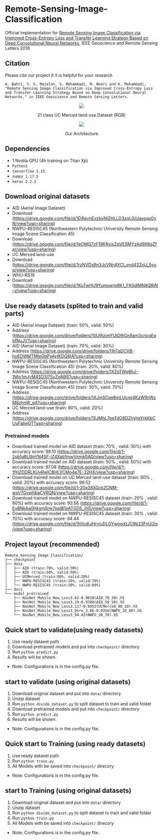 # Remote-Sensing-Image-Classification
Official implementation for [Remote Sensing Image Classification via Improved Cross-Entropy Loss and Transfer Learning Strategy Based on Deep Convolutional Neural Networks](https://ieeexplore.ieee.org/abstract/document/8844264), IEEE Geoscience and Remote Sensing Letters 2019

## Citation
Please cite our project if it is helpful for your research
```
A. Bahri, S. G. Majelan, S. Mohammadi, M. Noori and K. Mohammadi, "Remote Sensing Image Classification via Improved Cross-Entropy Loss and Transfer Learning Strategy Based on Deep Convolutional Neural Networks," in IEEE Geoscience and Remote Sensing Letters.

```

<p align="center">
    <img src="https://github.com/AliBahri94/Remote-Sensing-Image-Classification/master/docs/d5a84f12-91af-4b3d-8096-2d4a5e641ecc-usa.png">
</p> 
<p align="center">
    21 class UC Merced land-use Dataset (RGB)
</p>

<p align="center">
    <img src="https://github.com/AliBahri94/Remote-Sensing-Image-Classification/master/docs/08191186-61c0-4298-80f0-85825f8ba2b4-udsd.png">
</p> 
<p align="center">
    Our Architecture
</p>

## Dependencies
- 1 Nvidia GPU (4h training on Titan Xp)
- ``Python3``
- ``tensorflow 1.15``
- ``numpy 1.17.5``
- ``keras 2.2.5``

## Download original datasets
- AID (Aerial Image Dataset)
- Download (https://drive.google.com/file/d/1D8gvnEvzbyNlZHLLD3zqLGiUaxgqp0yN/view?usp=sharing)
- NWPU-RESISC45 (Northwestern Polytechnic University Remote Sensing Image Scene Classification 45)
- Download (https://drive.google.com/file/d/1eOMQ7zF19KRvjxZqVESMYzAd9X6gZfar/view?usp=sharing)
- UC Merced land-use
- Download (https://drive.google.com/file/d/1rzNVDsRn3JcVNnAYCI_eyd43ZoU_5vuq/view?usp=sharing)
- WHU-RS19
- Download (https://drive.google.com/file/d/1KuTwHU9Yumswrp9K1_FK0dlMN8QRjN-y/view?usp=sharing)

## Use ready datasets (splited to train and valid parts)
- AID (Aerial Image Dataset) (train: 50%, valid: 50%)
- Address (https://drive.google.com/drive/folders/10U9jzimYUtD9iGn9am3cricgEpbfNuJV?usp=sharing)
- AID (Aerial Image Dataset) (train: 70%, valid: 30%)
- Address (https://drive.google.com/drive/folders/11hTqDCVB-hoEDWMTMIeGbPyAytKDQ8IA?usp=sharing)
- NWPU-RESISC45 (Northwestern Polytechnic University Remote Sensing Image Scene Classification 45) (train: 20%, valid: 80%)
- Address (https://drive.google.com/drive/folders/1X2oTWq8hJ-1Miy1mJyM4SD3l7SuZgN95?usp=sharing)
- NWPU-RESISC45 (Northwestern Polytechnic University Remote Sensing Image Scene Classification 45) (train: 30%, valid: 70%)
- Address (https://drive.google.com/drive/folders/1XJinSCqe8mLUcmj4KzW9nWzM8zhnW_g4?usp=sharing)
- UC Merced land-use (train: 80%, valid: 20%)
- Address (https://drive.google.com/drive/folders/15JMhL7peTdO8DZhyheYrkKbCUuFabeGT?usp=sharing)

### Pretrained models
- Download trained model on AID dataset (train: 70% , valid: 30%) with accuracy score: 98.10 (https://drive.google.com/file/d/1-2sb1gBU9oYN4SF-iZ4Xab1mwVnmk0AD/view?usp=sharing)
- Download trained model on AID dataset (train: 50% , valid: 50%) with accuracy score: 97.08 (https://drive.google.com/file/d/1-1fHZODRLKUvRwlCBHLVCMo4e7E-32HX/view?usp=sharing)
- Download trained model on UC Merced land-use dataset (train: 80% , valid: 20%) with accuracy score: 99.52 (https://drive.google.com/file/d/1-20x38XGckZCNM-wsV7Gvpif4jaCVRQN/view?usp=sharing)
- Download trained model on NWPU-RESISC45 dataset (train: 20% , valid: 80%) with accuracy score: 93.56 (https://drive.google.com/file/d/1-Ey8NkAa0HksmSrw7opIB1oATGD5_jH5/view?usp=sharing)
- Download trained model on NWPU-RESISC45 dataset (train: 30% , valid: 70%) with accuracy score: 94.44 (https://drive.google.com/file/d/1hYcdtJHrviuDLGYwoodzJC9b23FnUj2q/view?usp=sharing)

## Project layout (recommended)
```
Remote_Sensing_Image_Classification/
├── checkpoint
├── data
│   ├── AID (train:70%, valid:30%)
│   ├── AID (train:50%, valid:50%)
│   ├── UCMerced (train:80%, valid:20%)
│   ├── NWPU-RESISC45 (train:30%, valid:70%)
│   └── NWPU-RESISC45 (train:20%, valid:80%)
├── docs
└── model_pretrained
    ├── NasNet_Mobile_New_Loss3.02-0.9810(AID_70_30).h5
    ├── NasNet_Mobile_New_Loss3.19-0.9708(AID_50_50).h5
    ├── NasNet_Mobile_New_Loss3.117-0.9952(UCMerced_80_20).h5
    ├── NasNet_Mobile_New_Loss3_Dore_3.06-0.9356(NWPU_20_80).h5
    └── NasNet_Mobile_New_Loss3_94.43(NWPU_30_70).h5

```
## Quick start to validate(using ready datasets)
1. Use ready dataset path
2. Download pretrained models and put into ``checkpoint/`` directory
3. Run ``python predict.py``
4. Results will be shown.
- Note: Configurations is in the config.py file.

## start to validate (using original datasets)
1. Download original dataset and put into ``data/`` directory.
2. Unzip dataset
3. Run ``python divide_dataset.py`` to split dataset to train and valid folder
4. Download pretrained models and put into ``checkpoint/`` directory
5. Run ``python predict.py``
6. Results will be shown.
- Note: Configurations is in the config.py file.

## Quick start to Training (using ready datasets)
1. Use ready dataset path
2. Run ``python train.py``
3. All Models with be saved into ``checkpoint/`` direcory
- Note: Configurations is in the config.py file.

## start to Training (using original datasets)
1. Download original dataset and put into ``data/`` directory
2. Unzip dataset
3. Run ``python divide_dataset.py`` to split dataset to train and valid folder
4. Run ``python train.py``
5. All Models with be saved into ``checkpoint/`` direcory
- Note: Configurations is in the config.py file.

